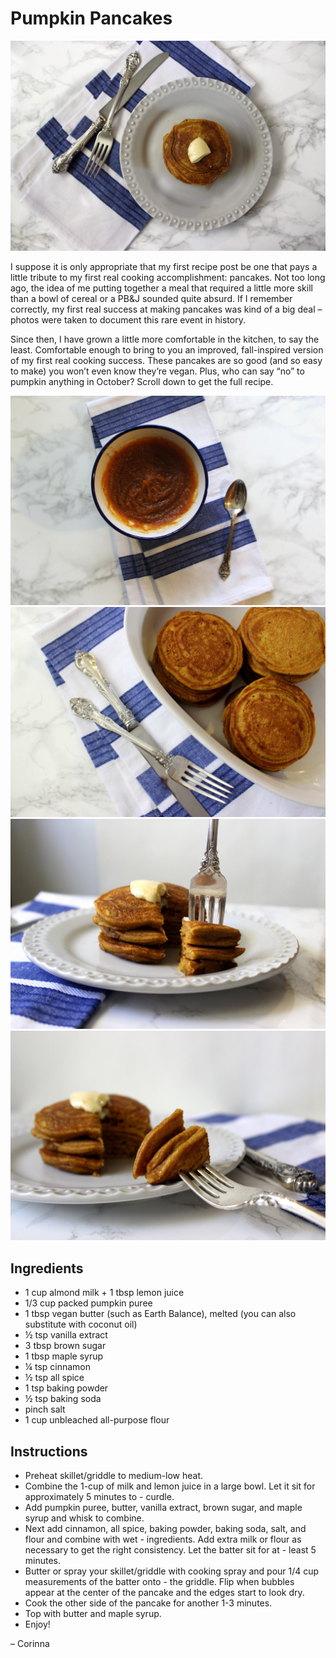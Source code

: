 
[^url]: pumpkin-pancakes

# Pumpkin Pancakes

![](./Pancakes1.jpg)

I suppose it is only appropriate that my first recipe post be one that pays a little tribute to my first real cooking accomplishment: pancakes. Not too long ago, the idea of me putting together a meal that required a little more skill than a bowl of cereal or a PB&J sounded quite absurd. If I remember correctly, my first real success at making pancakes was kind of a big deal –photos were taken to document this rare event in history.

Since then, I have grown a little more comfortable in the kitchen, to say the least. Comfortable enough to bring to you an improved, fall-inspired version of my first real cooking success. These pancakes are so good (and so easy to make) you won’t even know they’re vegan. Plus, who can say “no” to pumpkin anything in October? Scroll down to get the full recipe.

![](./Pancakes2.jpg)
![](./Pancakes3.jpg)
![](./Pancakes4.jpg)
![](./Pancakes5.jpg)

## Ingredients

- 1 cup almond milk + 1 tbsp lemon juice
- 1/3 cup packed pumpkin puree
- 1 tbsp vegan butter (such as Earth Balance), melted (you can also substitute with coconut oil)
- ½ tsp vanilla extract
- 3 tbsp brown sugar
- 1 tbsp maple syrup
- ¼ tsp cinnamon
- ½ tsp all spice
- 1 tsp baking powder
- ½ tsp baking soda
- pinch salt
- 1 cup unbleached all-purpose flour

## Instructions

- Preheat skillet/griddle to medium-low heat.
- Combine the 1-cup of milk and lemon juice in a large bowl. Let it sit for approximately 5 minutes to - curdle.
- Add pumpkin puree, butter, vanilla extract, brown sugar, and maple syrup and whisk to combine.
- Next add cinnamon, all spice, baking powder, baking soda, salt, and flour and combine with wet - ingredients. Add extra milk or flour as necessary to get the right consistency. Let the batter sit for at - least 5 minutes.
- Butter or spray your skillet/griddle with cooking spray and pour 1/4 cup measurements of the batter onto - the griddle. Flip when bubbles appear at the center of the pancake and the edges start to look dry.
- Cook the other side of the pancake for another 1-3 minutes.
- Top with butter and maple syrup.
- Enjoy!

 – Corinna